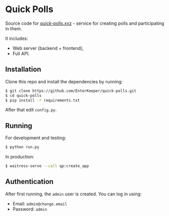 # Quick Polls

Source code for [quick-polls.xyz](https://quick-polls.xyz/) - service for creating polls and participating in them.

It includes:
- Web server (backend + frontend),
- Full API.

## Installation

Clone this repo and install the dependencies by running:

```bash
$ git clone https://github.com/EnterKeeper/quick-polls.git
$ cd quick-polls
$ pip install -r requirements.txt
```

After that edit `config.py`.

## Running

For development and testing:

```bash
$ python run.py
```

In production:

```bash
$ waitress-serve --call qp:create_app
```

## Authentication

After first running, the `admin` user is created. 
You can log in using:

- Email: `admin@change.email`
- Password: `admin`
